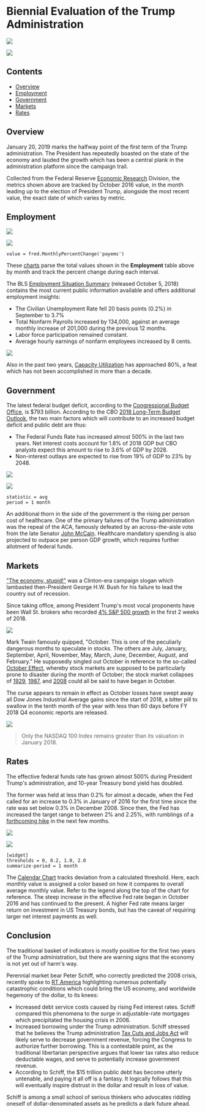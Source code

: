 # Biennial Evaluation of the Trump Administration

![](./images/biennial-eval-2.png)

[![](../../trends/images/button-new.png)](https://trends.axibase.com/81002545#fullscreen)

## Contents

* [Overview](#overview)
* [Employment](#employment)
* [Government](#government)
* [Markets](#markets)
* [Rates](#rates)

## Overview

January 20, 2019 marks the halfway point of the first term of the Trump administration. The President has repeatedly boasted on the state of the economy and lauded the growth which has been a central plank in the administration platform since the campaign trail.

Collected from the Federal Reserve [Economic Research](https://fred.stlouisfed.org/) Division, the metrics shown above are tracked by October 2016 value, in the month leading up to the election of President Trump, alongside the most recent value, the exact date of which varies by metric.

## Employment

![](./images/biennial-eval-6.png)

[![](../../trends/images/button-new.png)](https://trends.axibase.com/#fullscreen)

```ls
value = fred.MonthlyPercentChange('payems')
```

These [charts](https://github.com/axibase/charts/blob/master/widgets/time-chart/README.md#time-chart) parse the total values shown in the **Employment** table above by month and track the percent change during each interval.

The BLS [Employment Situation Summary](https://www.bls.gov/news.release/empsit.nr0.htm) (released October 5, 2018) contains the most current public information available and offers additional employment insights:

* The Civilian Unemployment Rate fell 20 basis points (0.2%) in September to 3.7%
* Total Nonfarm Payrolls increased by 134,000, against an average monthly increase of 201,000 during the previous 12 months.
* Labor force participation remained constant.
* Average hourly earnings of nonfarm employees increased by 8 cents.

![](./images/biennial-eval-8.png)

Also in the past two years, [Capacity Utilization](https://fred.stlouisfed.org/series/TCU) has approached 80%, a feat which has not been accomplished in more than a decade.

## Government

The latest federal budget deficit, according to the [Congressional Budget Office](https://www.cbo.gov/topics/budget), is $793 billion. According to the CBO [2018 Long-Term Budget Outlook](https://www.cbo.gov/system/files?file=2018-06/53919-2018ltbo.pdf), the two main factors which will contribute to an increased budget deficit and public debt are thus:

* The Federal Funds Rate has increased almost 500% in the last two years. Net interest costs account for 1.8% of 2018 GDP but CBO analysts expect this amount to rise to 3.6% of GDP by 2028.
* Non-interest outlays are expected to rise from 19% of GDP to 23% by 2048.

![](./images/biennial-eval-11.png)

[![](../../trends/images/button-new.png)](https://trends.axibase.com/6b9f6470#fullscreen)

```ls
statistic = avg
period = 1 month
```

An additional thorn in the side of the government is the rising per person cost of healthcare. One of the primary failures of the Trump administration was the repeal of the ACA, famously defeated by an across-the-aisle vote from the late Senator [John McCain](https://www.youtube.com/watch?time_continue=1&v=hT2pp_KrJGg). Healthcare mandatory spending is also projected to outpace per person GDP growth, which requires further allotment of federal funds.

## Markets

["The economy, stupid!"](https://en.wikipedia.org/wiki/It%27s_the_economy,_stupid) was a Clinton-era campaign slogan which lambasted then-President George H.W. Bush for his failure to lead the country out of recession.

Since taking office, among President Trump's most vocal proponents have been Wall St. brokers who recorded [4% S&P 500 growth](https://www.vox.com/policy-and-politics/2018/1/17/16897656/trump-wall-street-stock-market) in the first 2 weeks of 2018.

![](./images/biennial-eval-13.png)

Mark Twain famously quipped, "October. This is one of the peculiarly dangerous months to speculate in stocks. The others are July, January, September, April, November, May, March, June, December, August, and February." He supposedly singled out October in reference to the so-called [October Effect](http://lexicon.ft.com/Term?term=October-effect), whereby stock markets are supposed to be particularly prone to disaster during the month of October; the stock market collapses of [1929](https://en.wikipedia.org/wiki/Wall_Street_Crash_of_1929), [1987](https://en.wikipedia.org/wiki/Black_Monday_(1987)), and [2008](https://en.wikipedia.org/wiki/Financial_crisis_of_2007%E2%80%932008) could all be said to have began in October.

The curse appears to remain in effect as October losses have swept away all Dow Jones Industrial Average gains since the start of 2018, a bitter pill to swallow in the tenth month of the year with less than 60 days before FY 2018 Q4 economic reports are released.

![](./images/biennial-eval-15.png)

> Only the NASDAQ 100 Index remains greater than its valuation in January 2018.

## Rates

The effective federal funds rate has grown almost 500% during President Trump's administration, and 10-year Treasury bond yield has doubled.

The former was held at less than 0.2% for almost a decade, when the Fed called for an increase to 0.3% in January of 2016 for the first time since the rate was set below 0.3% in December 2008. Since then, the Fed has increased the target range to between 2% and 2.25%, with rumblings of a [forthcoming hike](https://www.marketwatch.com/story/fed-hikes-interest-rates-signals-strong-support-for-another-increase-in-december-2018-09-26) in the next few months.

![](./images/biennial-eval-16.png)

[![](../../trends/images/button-new.png)](https://trends.axibase.com/4b471a9e#fullscreen)

```ls
[widget]
thresholds = 0, 0.2, 1.0, 2.0
summarize-period = 1 month
```

The [Calendar Chart](https://github.com/axibase/charts/blob/master/widgets/calendar-chart/README.md) tracks deviation from a calculated threshold. Here, each monthly value is assigned a color based on how it compares to overall average monthly value. Refer to the legend along the top of the chart for reference. The steep increase in the effective Fed rate began in October 2016 and has continued to the present. A higher Fed rate means larger return on investment in US Treasury bonds, but has the caveat of requiring larger net interest payments as well.

## Conclusion

The traditional basket of indicators is mostly positive for the first two years of the Trump administration, but there are warning signs that the economy is not yet out of harm's way.

Perennial market bear Peter Schiff, who correctly predicted the 2008 crisis, recently spoke to [RT America](https://www.youtube.com/watch?time_continue=3&v=mowurscobbk) highlighting numerous potentially catastrophic conditions which could bring the US economy, and worldwide hegemony of the dollar, to its knees:

* Increased debt service costs caused by rising Fed interest rates. Schiff compared this phenomena to the surge in adjustable-rate mortgages which precipitated the housing crisis in 2006.
* Increased borrowing under the Trump administration. Schiff stressed that he believes the Trump administration [Tax Cuts and Jobs Act](https://www.congress.gov/bill/115th-congress/house-bill/1) will likely serve to decrease government revenue, forcing the Congress to authorize further borrowing. This is a contestable point, as the traditional libertarian perspective argues that lower tax rates also reduce deductable wages, and serve to potentially increase government revenue.
* According to Schiff, the $15 trillion public debt has become utterly untenable, and paying it all off is a fantasy. It logically follows that this will eventually inspire distrust in the dollar and result in loss of value.

Schiff is among a small school of serious thinkers who advocates ridding oneself of dollar-denominated assets as he predicts a dark future ahead.